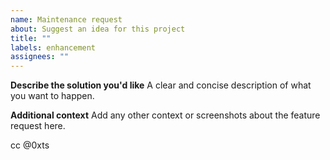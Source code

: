 ```yaml
---
name: Maintenance request
about: Suggest an idea for this project
title: ""
labels: enhancement
assignees: ""
---
```


**Describe the solution you'd like**
A clear and concise description of what you want to happen.

**Additional context**
Add any other context or screenshots about the feature request here.

cc @0xts
